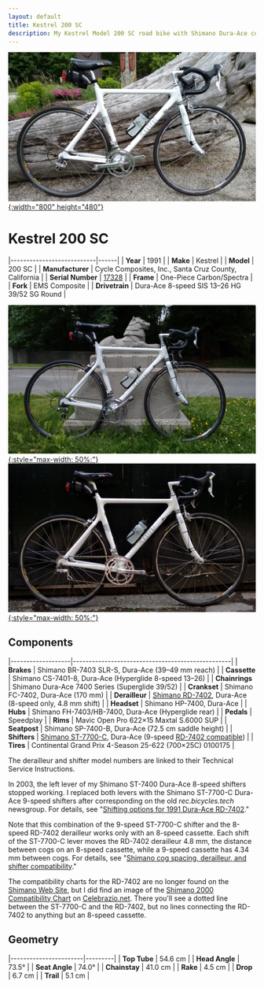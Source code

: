 ```yaml
---
layout: default
title: Kestrel 200 SC
description: My Kestrel Model 200 SC road bike with Shimano Dura-Ace components.
---
```


[![My Kestrel bicycle at the totem poles in Stanley Park](images/kestrel-totem.jpg){:width="800" height="480"}](images/kestrel-totem.jpg)

# Kestrel 200&nbsp;SC

|---------------------------|------|
| **Year**                  | 1991 |
| **Make**                  | Kestrel |
| **Model**                 | 200 SC |
| **Manufacturer**          | Cycle Composites, Inc., Santa Cruz County, California |
| **Serial&nbsp;Number**    | [17328](images/kestrel-17328.jpg) |
| **Frame**                 | One-Piece Carbon/Spectra |
| **Fork**                  | EMS Composite |
| **Drivetrain**            | Dura-Ace 8-speed SIS 13–26 HG 39/52 SG Round |

[![My Kestrel bicycle at the Lions Gate Bridge](images/kestrel-lion.jpg){:style="max-width: 50%;"}](images/kestrel-lion.jpg)[![My Kestrel bicycle at the garage door of The Tea House in Stanley Park](images/kestrel-door.jpg){:style="max-width: 50%;"}](images/kestrel-door.jpg)

## Components

|-------------------|--------------------------------------------------|
| **Brakes**        | Shimano BR-7403 SLR-S, Dura-Ace (39–49 mm reach) |
| **Cassette**      | Shimano CS-7401-8, Dura-Ace (Hyperglide 8-speed 13–26) |
| **Chainrings**    | Shimano Dura-Ace 7400 Series (Superglide 39/52) |
| **Crankset**      | Shimano FC-7402, Dura-Ace (170 mm) |
| **Derailleur**    | [Shimano RD-7402](files/RD-7402.pdf), Dura-Ace (8-speed only, 4.8 mm shift) |
| **Headset**       | Shimano HP-7400, Dura-Ace |
| **Hubs**          | Shimano FH-7403/HB-7400, Dura-Ace (Hyperglide rear) |
| **Pedals**        | Speedplay |
| **Rims**          | Mavic Open Pro 622×15 Maxtal S.6000 SUP |
| **Seatpost**      | Shimano SP-7400-B, Dura-Ace (72.5 cm saddle height) |
| **Shifters**      | [Shimano ST-7700-C](files/ST-7700-C.pdf), Dura-Ace (9-speed [RD-7402 compatible](files/Shimano_2000_Compatibility.jpg)) |
| **Tires**         | Continental Grand Prix 4-Season 25-622 (700×25C) 0100175 |

The derailleur and shifter model numbers are linked to their Technical Service Instructions.

In 2003, the left lever of my Shimano ST-7400 Dura-Ace 8-speed shifters stopped working.
I replaced both levers with the Shimano ST-7700-C Dura-Ace 9-speed shifters after corresponding on the old *rec.bicycles.tech* newsgroup.
For details, see "[Shifting options for 1991 Dura-Ace RD-7402](https://www.cyclingforums.com/threads/shifting-options-for-1991-dura-ace-rd-7402.11973/)."

Note that this combination of the 9-speed ST-7700-C shifter and the 8-speed RD-7402 derailleur works only with an 8-speed cassette.
Each shift of the ST-7700-C lever moves the RD-7402 derailleur 4.8 mm, the distance between cogs on an 8-speed cassette, while a 9-speed cassette has 4.34 mm between cogs.
For details, see "[Shimano cog spacing, derailleur, and shifter compatibility](https://forums.roadbikereview.com/retro-classic/shimano-cog-spacing-derailleur-shifter-compatibility-222131.html)."

The compatibility charts for the RD-7402 are no longer found on the [Shimano Web Site](https://productinfo.shimano.com/#/archive), but I did find an image of the [Shimano 2000 Compatibility Chart](files/Shimano_2000_Compatibility.jpg) on [Celebrazio.net](https://www.celebrazio.net/bicycling/shimano_compatibility.html).
There you'll see a dotted line between the ST-7700-C and the RD-7402, but no lines connecting the RD-7402 to anything but an 8-speed cassette.

## Geometry

|-----------------------|---------|
| **Top&nbsp;Tube**     | 54.6 cm |
| **Head&nbsp;Angle**   | 73.5°   |
| **Seat&nbsp;Angle**   | 74.0°   |
| **Chainstay**         | 41.0 cm |
| **Rake**              | 4.5 cm  |
| **Drop**              | 6.7 cm  |
| **Trail**             | 5.1 cm  |
